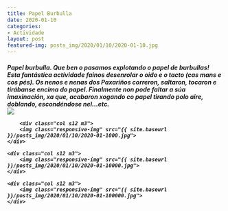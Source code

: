 ```yaml
---
title: Papel Burbulla
date: 2020-01-10
categories:
- Actividade
layout: post
featured-img: posts_img/2020/01/10/2020-01-10.jpg
---
```

 <h5 class="center header text_h2">
Papel burbulla.
 <!--more-->
Que ben o pasamos explotando o papel de burbullas! 
Esta fantástica actividade fainos desenrolar o oido e o tacto (cas mans e cos pés). Os nenos e nenas dos Paxariños correron, saltaron, tocaron e tirábanse encima do papel. Finalmente non pode faltar a súa imaxinación, xa que, acabaron xogando co papel tirando polo aire, doblando, escondéndose nel...etc.

<div class="row">
    <div class="col s12 m3">
		<img class="responsive-img" src="{{ site.baseurl }}/posts_img/2020/01/10/2020-01-100.jpg">
	</div>
	
	    <div class="col s12 m3">
		<img class="responsive-img" src="{{ site.baseurl }}/posts_img/2020/01/10/2020-01-1000.jpg">
	</div>
	
	<div class="col s12 m3">
		<img class="responsive-img" src="{{ site.baseurl }}/posts_img/2020/01/10/2020-01-10000.jpg">
	</div> 
	
	<div class="col s12 m3">
		<img class="responsive-img" src="{{ site.baseurl }}/posts_img/2020/01/10/2020-01-100000.jpg">
	</div>
	
	
 
 


